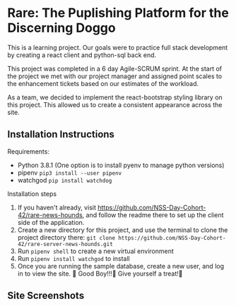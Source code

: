 # Rare: The Puplishing Platform for the Discerning Doggo

This is a learning project. Our goals were to practice full stack development by creating a react client and python-sql back end.

This project was completed in a 6 day Agile-SCRUM sprint. At the start of the project we met with our project manager and assigned point scales to the enhancement tickets based on our estimates of the workload.

As a team, we decided to implement the react-bootstrap styling library on this project. This allowed us to create a consistent appearance across the site.


## Installation Instructions 
Requirements:
- Python 3.8.1 (One option is to install pyenv to manage python versions)
- pipenv `pip3 install --user pipenv`
- watchgod `pip install watchdog`


Installation steps

1. If you haven't already, visit https://github.com/NSS-Day-Cohort-42/rare-news-hounds, and follow the readme there to set up the client side of the application.
1. Create a new directory for this project, and use the terminal to clone the project directory there: `git clone https://github.com/NSS-Day-Cohort-42/rare-server-news-hounds.git`
1. Run `pipenv shell` to create a new virtual environment 
1. Run `pipenv install watchgod` to install
1. Once you are running the sample database, create a new user, and log in to view the site. 🦮 Good Boy!!!🦮 Give yourself a treat!🦮 

## Site Screenshots

